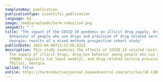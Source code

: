 ```yaml
---
templateKey: publication
publicationType: scientific_publication
language: ka
image: /media/uploads/harm-reduction.png
imageAlt: " "
title: "The impact of the COVID-19 pandemic on illicit drug supply, drug-related
  behaviour of people who use drugs and provision of drug related services in
  Georgia: results of a mixed methods prospective cohort study"
publishDate: 2022-04-06T12:32:06.622Z
description: This study examines the effects of COVID-19 related restrictions on
  the supply of illicit drugs, drug-use behavior among people who use drugs
  (PWUD) regularly (at least weekly), and drug-related service provision in
  Tbilisi, Georgia.
upload: false
enFile: https://harmreductionjournal.biomedcentral.com/articles/10.1186/s12954-022-00601-z
---
```


